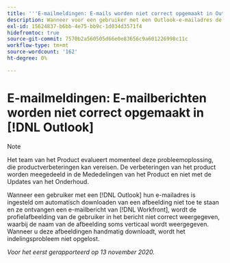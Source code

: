 ```yaml
---
title: '''E-mailmeldingen: E-mails worden niet correct opgemaakt in Outlook'
description: Wanneer voor een gebruiker met een Outlook-e-mailadres de e-mailadressen zijn ingesteld om het automatisch downloaden van een afbeelding niet toe te staan en deze een e-mailbericht ontvangt van [!DNL Workfront], wordt de profielafbeelding van de gebruiker in het bericht niet correct weergegeven, waarbij de naam van de afbeelding soms verticaal wordt weergegeven. Wanneer u deze afbeeldingen handmatig downloadt, wordt het indelingsprobleem niet opgelost.
exl-id: 15624837-b6bb-4e75-bb9c-1d034d3571f4
hidefromtoc: true
source-git-commit: 7570b2a560505d66e0e83656c9a601226998c11c
workflow-type: tm+mt
source-wordcount: '162'
ht-degree: 0%

---
```


# E-mailmeldingen: E-mailberichten worden niet correct opgemaakt in [!DNL Outlook]

>[!NOTE]
>
>Het team van het Product evalueert momenteel deze probleemoplossing, die productverbeteringen kan vereisen. De verbeteringen van het product worden meegedeeld in de Mededelingen van het Product en niet met de Updates van het Onderhoud.

Wanneer een gebruiker met een [!DNL Outlook] hun e-mailadres is ingesteld om automatisch downloaden van een afbeelding niet toe te staan en ze ontvangen een e-mailbericht van [!DNL Workfront], wordt de profielafbeelding van de gebruiker in het bericht niet correct weergegeven, waarbij de naam van de afbeelding soms verticaal wordt weergegeven. Wanneer u deze afbeeldingen handmatig downloadt, wordt het indelingsprobleem niet opgelost.


_Voor het eerst gerapporteerd op 13 november 2020._
